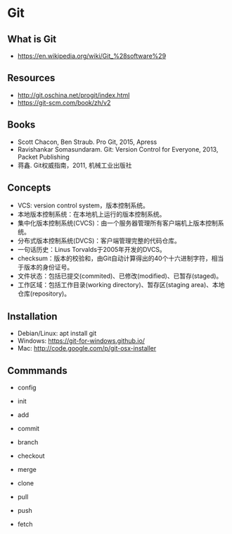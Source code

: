 # Git
## What is Git
- https://en.wikipedia.org/wiki/Git_%28software%29

## Resources
- http://git.oschina.net/progit/index.html
- https://git-scm.com/book/zh/v2

## Books
- Scott Chacon, Ben Straub. Pro Git, 2015, Apress
- Ravishankar Somasundaram. Git: Version Control for Everyone, 2013, Packet Publishing  
- 蒋鑫. Git权威指南，2011, 机械工业出版社

## Concepts

- VCS: version control system，版本控制系统。
- 本地版本控制系统：在本地机上运行的版本控制系统。
- 集中化版本控制系统(CVCS)：由一个服务器管理所有客户端机上版本控制系统。
- 分布式版本控制系统(DVCS)：客户端管理完整的代码仓库。
- 一句话历史：Linus Torvalds于2005年开发的DVCS。
- checksum：版本的校验和，由Git自动计算得出的40个十六进制字符，相当于版本的身份证号。
- 文件状态：包括已提交(commited)、已修改(modified)、已暂存(staged)。
- 工作区域：包括工作目录(working directory)、暂存区(staging area)、本地仓库(repository)。

## Installation
- Debian/Linux: apt install git
- Windows: https://git-for-windows.github.io/
- Mac: http://code.google.com/p/git-osx-installer

## Commmands

- config

- init

- add

- commit

- branch

- checkout 

- merge

- clone

- pull

- push

- fetch
